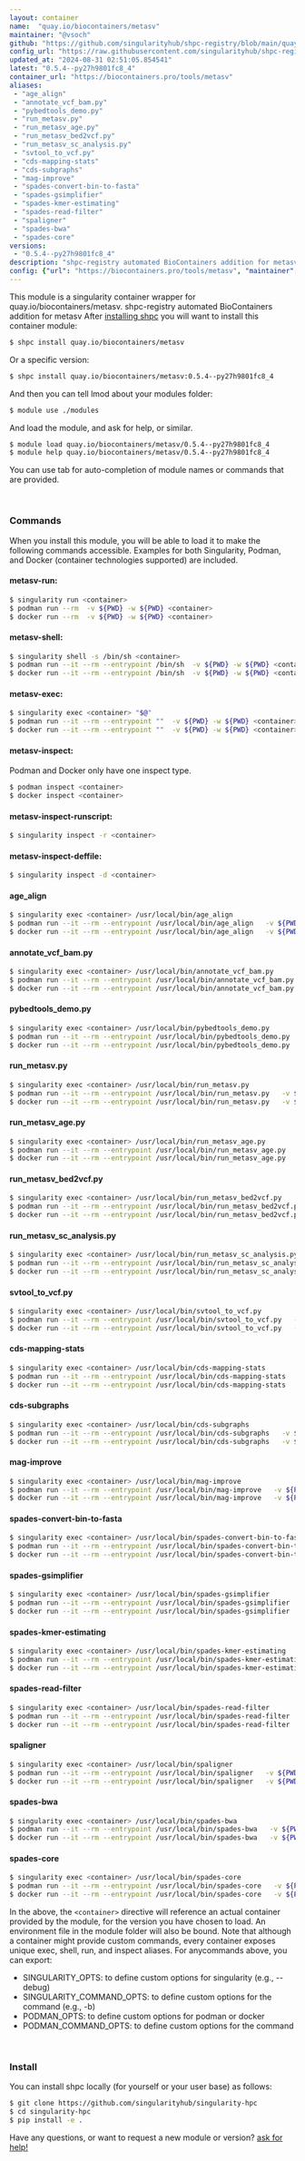 ```yaml
---
layout: container
name:  "quay.io/biocontainers/metasv"
maintainer: "@vsoch"
github: "https://github.com/singularityhub/shpc-registry/blob/main/quay.io/biocontainers/metasv/container.yaml"
config_url: "https://raw.githubusercontent.com/singularityhub/shpc-registry/main/quay.io/biocontainers/metasv/container.yaml"
updated_at: "2024-08-31 02:51:05.854541"
latest: "0.5.4--py27h9801fc8_4"
container_url: "https://biocontainers.pro/tools/metasv"
aliases:
 - "age_align"
 - "annotate_vcf_bam.py"
 - "pybedtools_demo.py"
 - "run_metasv.py"
 - "run_metasv_age.py"
 - "run_metasv_bed2vcf.py"
 - "run_metasv_sc_analysis.py"
 - "svtool_to_vcf.py"
 - "cds-mapping-stats"
 - "cds-subgraphs"
 - "mag-improve"
 - "spades-convert-bin-to-fasta"
 - "spades-gsimplifier"
 - "spades-kmer-estimating"
 - "spades-read-filter"
 - "spaligner"
 - "spades-bwa"
 - "spades-core"
versions:
 - "0.5.4--py27h9801fc8_4"
description: "shpc-registry automated BioContainers addition for metasv"
config: {"url": "https://biocontainers.pro/tools/metasv", "maintainer": "@vsoch", "description": "shpc-registry automated BioContainers addition for metasv", "latest": {"0.5.4--py27h9801fc8_4": "sha256:3da7a16717e840af039661fcdca68ab4c03b425149462555169c788a43ce46c9"}, "tags": {"0.5.4--py27h9801fc8_4": "sha256:3da7a16717e840af039661fcdca68ab4c03b425149462555169c788a43ce46c9"}, "docker": "quay.io/biocontainers/metasv", "aliases": {"age_align": "/usr/local/bin/age_align", "annotate_vcf_bam.py": "/usr/local/bin/annotate_vcf_bam.py", "pybedtools_demo.py": "/usr/local/bin/pybedtools_demo.py", "run_metasv.py": "/usr/local/bin/run_metasv.py", "run_metasv_age.py": "/usr/local/bin/run_metasv_age.py", "run_metasv_bed2vcf.py": "/usr/local/bin/run_metasv_bed2vcf.py", "run_metasv_sc_analysis.py": "/usr/local/bin/run_metasv_sc_analysis.py", "svtool_to_vcf.py": "/usr/local/bin/svtool_to_vcf.py", "cds-mapping-stats": "/usr/local/bin/cds-mapping-stats", "cds-subgraphs": "/usr/local/bin/cds-subgraphs", "mag-improve": "/usr/local/bin/mag-improve", "spades-convert-bin-to-fasta": "/usr/local/bin/spades-convert-bin-to-fasta", "spades-gsimplifier": "/usr/local/bin/spades-gsimplifier", "spades-kmer-estimating": "/usr/local/bin/spades-kmer-estimating", "spades-read-filter": "/usr/local/bin/spades-read-filter", "spaligner": "/usr/local/bin/spaligner", "spades-bwa": "/usr/local/bin/spades-bwa", "spades-core": "/usr/local/bin/spades-core"}}
---
```


This module is a singularity container wrapper for quay.io/biocontainers/metasv.
shpc-registry automated BioContainers addition for metasv
After [installing shpc](#install) you will want to install this container module:


```bash
$ shpc install quay.io/biocontainers/metasv
```

Or a specific version:

```bash
$ shpc install quay.io/biocontainers/metasv:0.5.4--py27h9801fc8_4
```

And then you can tell lmod about your modules folder:

```bash
$ module use ./modules
```

And load the module, and ask for help, or similar.

```bash
$ module load quay.io/biocontainers/metasv/0.5.4--py27h9801fc8_4
$ module help quay.io/biocontainers/metasv/0.5.4--py27h9801fc8_4
```

You can use tab for auto-completion of module names or commands that are provided.

<br>

### Commands

When you install this module, you will be able to load it to make the following commands accessible.
Examples for both Singularity, Podman, and Docker (container technologies supported) are included.

#### metasv-run:

```bash
$ singularity run <container>
$ podman run --rm  -v ${PWD} -w ${PWD} <container>
$ docker run --rm  -v ${PWD} -w ${PWD} <container>
```

#### metasv-shell:

```bash
$ singularity shell -s /bin/sh <container>
$ podman run --it --rm --entrypoint /bin/sh  -v ${PWD} -w ${PWD} <container>
$ docker run --it --rm --entrypoint /bin/sh  -v ${PWD} -w ${PWD} <container>
```

#### metasv-exec:

```bash
$ singularity exec <container> "$@"
$ podman run --it --rm --entrypoint ""  -v ${PWD} -w ${PWD} <container> "$@"
$ docker run --it --rm --entrypoint ""  -v ${PWD} -w ${PWD} <container> "$@"
```

#### metasv-inspect:

Podman and Docker only have one inspect type.

```bash
$ podman inspect <container>
$ docker inspect <container>
```

#### metasv-inspect-runscript:

```bash
$ singularity inspect -r <container>
```

#### metasv-inspect-deffile:

```bash
$ singularity inspect -d <container>
```


#### age_align

```bash
$ singularity exec <container> /usr/local/bin/age_align
$ podman run --it --rm --entrypoint /usr/local/bin/age_align   -v ${PWD} -w ${PWD} <container> -c " $@"
$ docker run --it --rm --entrypoint /usr/local/bin/age_align   -v ${PWD} -w ${PWD} <container> -c " $@"
```


#### annotate_vcf_bam.py

```bash
$ singularity exec <container> /usr/local/bin/annotate_vcf_bam.py
$ podman run --it --rm --entrypoint /usr/local/bin/annotate_vcf_bam.py   -v ${PWD} -w ${PWD} <container> -c " $@"
$ docker run --it --rm --entrypoint /usr/local/bin/annotate_vcf_bam.py   -v ${PWD} -w ${PWD} <container> -c " $@"
```


#### pybedtools_demo.py

```bash
$ singularity exec <container> /usr/local/bin/pybedtools_demo.py
$ podman run --it --rm --entrypoint /usr/local/bin/pybedtools_demo.py   -v ${PWD} -w ${PWD} <container> -c " $@"
$ docker run --it --rm --entrypoint /usr/local/bin/pybedtools_demo.py   -v ${PWD} -w ${PWD} <container> -c " $@"
```


#### run_metasv.py

```bash
$ singularity exec <container> /usr/local/bin/run_metasv.py
$ podman run --it --rm --entrypoint /usr/local/bin/run_metasv.py   -v ${PWD} -w ${PWD} <container> -c " $@"
$ docker run --it --rm --entrypoint /usr/local/bin/run_metasv.py   -v ${PWD} -w ${PWD} <container> -c " $@"
```


#### run_metasv_age.py

```bash
$ singularity exec <container> /usr/local/bin/run_metasv_age.py
$ podman run --it --rm --entrypoint /usr/local/bin/run_metasv_age.py   -v ${PWD} -w ${PWD} <container> -c " $@"
$ docker run --it --rm --entrypoint /usr/local/bin/run_metasv_age.py   -v ${PWD} -w ${PWD} <container> -c " $@"
```


#### run_metasv_bed2vcf.py

```bash
$ singularity exec <container> /usr/local/bin/run_metasv_bed2vcf.py
$ podman run --it --rm --entrypoint /usr/local/bin/run_metasv_bed2vcf.py   -v ${PWD} -w ${PWD} <container> -c " $@"
$ docker run --it --rm --entrypoint /usr/local/bin/run_metasv_bed2vcf.py   -v ${PWD} -w ${PWD} <container> -c " $@"
```


#### run_metasv_sc_analysis.py

```bash
$ singularity exec <container> /usr/local/bin/run_metasv_sc_analysis.py
$ podman run --it --rm --entrypoint /usr/local/bin/run_metasv_sc_analysis.py   -v ${PWD} -w ${PWD} <container> -c " $@"
$ docker run --it --rm --entrypoint /usr/local/bin/run_metasv_sc_analysis.py   -v ${PWD} -w ${PWD} <container> -c " $@"
```


#### svtool_to_vcf.py

```bash
$ singularity exec <container> /usr/local/bin/svtool_to_vcf.py
$ podman run --it --rm --entrypoint /usr/local/bin/svtool_to_vcf.py   -v ${PWD} -w ${PWD} <container> -c " $@"
$ docker run --it --rm --entrypoint /usr/local/bin/svtool_to_vcf.py   -v ${PWD} -w ${PWD} <container> -c " $@"
```


#### cds-mapping-stats

```bash
$ singularity exec <container> /usr/local/bin/cds-mapping-stats
$ podman run --it --rm --entrypoint /usr/local/bin/cds-mapping-stats   -v ${PWD} -w ${PWD} <container> -c " $@"
$ docker run --it --rm --entrypoint /usr/local/bin/cds-mapping-stats   -v ${PWD} -w ${PWD} <container> -c " $@"
```


#### cds-subgraphs

```bash
$ singularity exec <container> /usr/local/bin/cds-subgraphs
$ podman run --it --rm --entrypoint /usr/local/bin/cds-subgraphs   -v ${PWD} -w ${PWD} <container> -c " $@"
$ docker run --it --rm --entrypoint /usr/local/bin/cds-subgraphs   -v ${PWD} -w ${PWD} <container> -c " $@"
```


#### mag-improve

```bash
$ singularity exec <container> /usr/local/bin/mag-improve
$ podman run --it --rm --entrypoint /usr/local/bin/mag-improve   -v ${PWD} -w ${PWD} <container> -c " $@"
$ docker run --it --rm --entrypoint /usr/local/bin/mag-improve   -v ${PWD} -w ${PWD} <container> -c " $@"
```


#### spades-convert-bin-to-fasta

```bash
$ singularity exec <container> /usr/local/bin/spades-convert-bin-to-fasta
$ podman run --it --rm --entrypoint /usr/local/bin/spades-convert-bin-to-fasta   -v ${PWD} -w ${PWD} <container> -c " $@"
$ docker run --it --rm --entrypoint /usr/local/bin/spades-convert-bin-to-fasta   -v ${PWD} -w ${PWD} <container> -c " $@"
```


#### spades-gsimplifier

```bash
$ singularity exec <container> /usr/local/bin/spades-gsimplifier
$ podman run --it --rm --entrypoint /usr/local/bin/spades-gsimplifier   -v ${PWD} -w ${PWD} <container> -c " $@"
$ docker run --it --rm --entrypoint /usr/local/bin/spades-gsimplifier   -v ${PWD} -w ${PWD} <container> -c " $@"
```


#### spades-kmer-estimating

```bash
$ singularity exec <container> /usr/local/bin/spades-kmer-estimating
$ podman run --it --rm --entrypoint /usr/local/bin/spades-kmer-estimating   -v ${PWD} -w ${PWD} <container> -c " $@"
$ docker run --it --rm --entrypoint /usr/local/bin/spades-kmer-estimating   -v ${PWD} -w ${PWD} <container> -c " $@"
```


#### spades-read-filter

```bash
$ singularity exec <container> /usr/local/bin/spades-read-filter
$ podman run --it --rm --entrypoint /usr/local/bin/spades-read-filter   -v ${PWD} -w ${PWD} <container> -c " $@"
$ docker run --it --rm --entrypoint /usr/local/bin/spades-read-filter   -v ${PWD} -w ${PWD} <container> -c " $@"
```


#### spaligner

```bash
$ singularity exec <container> /usr/local/bin/spaligner
$ podman run --it --rm --entrypoint /usr/local/bin/spaligner   -v ${PWD} -w ${PWD} <container> -c " $@"
$ docker run --it --rm --entrypoint /usr/local/bin/spaligner   -v ${PWD} -w ${PWD} <container> -c " $@"
```


#### spades-bwa

```bash
$ singularity exec <container> /usr/local/bin/spades-bwa
$ podman run --it --rm --entrypoint /usr/local/bin/spades-bwa   -v ${PWD} -w ${PWD} <container> -c " $@"
$ docker run --it --rm --entrypoint /usr/local/bin/spades-bwa   -v ${PWD} -w ${PWD} <container> -c " $@"
```


#### spades-core

```bash
$ singularity exec <container> /usr/local/bin/spades-core
$ podman run --it --rm --entrypoint /usr/local/bin/spades-core   -v ${PWD} -w ${PWD} <container> -c " $@"
$ docker run --it --rm --entrypoint /usr/local/bin/spades-core   -v ${PWD} -w ${PWD} <container> -c " $@"
```



In the above, the `<container>` directive will reference an actual container provided
by the module, for the version you have chosen to load. An environment file in the
module folder will also be bound. Note that although a container
might provide custom commands, every container exposes unique exec, shell, run, and
inspect aliases. For anycommands above, you can export:

 - SINGULARITY_OPTS: to define custom options for singularity (e.g., --debug)
 - SINGULARITY_COMMAND_OPTS: to define custom options for the command (e.g., -b)
 - PODMAN_OPTS: to define custom options for podman or docker
 - PODMAN_COMMAND_OPTS: to define custom options for the command

<br>

### Install

You can install shpc locally (for yourself or your user base) as follows:

```bash
$ git clone https://github.com/singularityhub/singularity-hpc
$ cd singularity-hpc
$ pip install -e .
```

Have any questions, or want to request a new module or version? [ask for help!](https://github.com/singularityhub/singularity-hpc/issues)